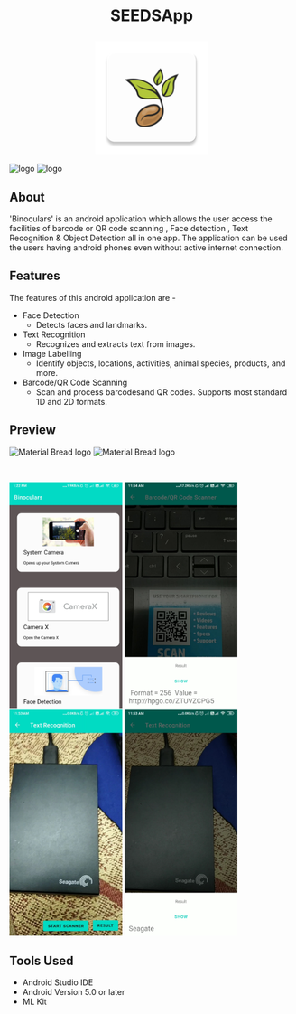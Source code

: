 

#  <p align =center>SEEDSApp</p>
<p align="center">
  <img width="200" src="https://github.com/suyash-9/SEEDS-Android/blob/master/resources/icon.png" alt="Material Bread logo">
</p>

![logo](https://img.shields.io/badge/Android-3DDC84?style=for-the-badge&logo=android&logoColor=white)
![logo](	https://img.shields.io/badge/Kotlin-0095D5?&style=for-the-badge&logo=kotlin&logoColor=white)

## About
   'Binoculars' is an android application which allows the user access the facilities of barcode or QR code scanning , Face detection , Text Recognition & Object Detection all in one app. The application can be used the users having android phones even without active internet connection.
## Features
   The features of this android application are - 
   * Face Detection 
     - Detects faces and landmarks.
   * Text Recognition 
     - Recognizes and extracts text from images.
   * Image Labelling 
     - Identify objects, locations, activities, animal species, products, and more. 
   * Barcode/QR Code Scanning 
     - Scan and process barcodesand QR codes. Supports most standard 1D and 2D formats.
     
## Preview
<p >
  <img width="200" src="https://github.com/suyash-9/BinocularsApp/blob/main/preview1.gif" alt="Material Bread logo">
  <img width="200" src="https://github.com/suyash-9/BinocularsApp/blob/main/preview2.gif" alt="Material Bread logo">
</p>
<br>
<p >
  <img width="200" src="https://github.com/suyash-9/BinocularsApp/blob/main/Screenshots/s1.jpg" alt="Material Bread logo">
  <img width="200" src="https://github.com/suyash-9/BinocularsApp/blob/main/Screenshots/s2.jpg" alt="Material Bread logo">
  <img width="200" src="https://github.com/suyash-9/BinocularsApp/blob/main/Screenshots/s3.jpg" alt="Material Bread logo">
  <img width="200" src="https://github.com/suyash-9/BinocularsApp/blob/main/Screenshots/s4.jpg" alt="Material Bread logo">
<!--   <img width="200" src="https://github.com/suyash-9/BinocularsApp/blob/main/Screenshots/s5.jpg" alt="Material Bread logo">
  <img width="200" src="https://github.com/suyash-9/BinocularsApp/blob/main/Screenshots/s6.jpg" alt="Material Bread logo"> -->
</p>

 
## Tools Used
* Android Studio IDE
* Android Version 5.0 or later
* ML Kit


 
